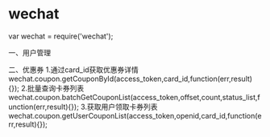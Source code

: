 # wechat

var wechat = require('wechat');

一、用户管理

二、优惠券
 1.通过card_id获取优惠券详情
   wechat.coupon.getCouponById(access_token,card_id,function(err,result){});
 2.批量查询卡券列表
   wechat.coupon.batchGetCouponList(access_token,offset,count,status_list,function(err,result){});
 3.获取用户领取卡券列表
   wechat.coupon.getUserCouponList(access_token,openid,card_id,function(err,result){});